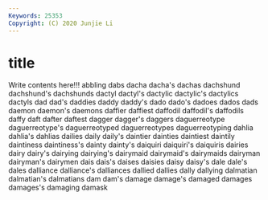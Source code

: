 ```yaml
---
Keywords: 25353
Copyright: (C) 2020 Junjie Li
---
```


# title

Write contents here!!!
abbling 
dabs 
dacha 
dacha's 
dachas 
dachshund 
dachshund's
dachshunds 
dactyl 
dactyl's 
dactylic 
dactylic's 
dactylics 
dactyls 
dad 
dad's 
daddies
daddy 
daddy's 
dado 
dado's 
dadoes 
dados 
dads 
daemon 
daemon's 
daemons
daffier 
daffiest 
daffodil 
daffodil's 
daffodils 
daffy 
daft 
dafter 
daftest 
dagger
dagger's 
daggers 
daguerreotype 
daguerreotype's 
daguerreotyped 
daguerreotypes 
daguerreotyping 
dahlia 
dahlia's 
dahlias
dailies 
daily 
daily's 
daintier 
dainties 
daintiest 
daintily 
daintiness 
daintiness's 
dainty
dainty's 
daiquiri 
daiquiri's 
daiquiris 
dairies 
dairy 
dairy's 
dairying 
dairying's 
dairymaid
dairymaid's 
dairymaids 
dairyman 
dairyman's 
dairymen 
dais 
dais's 
daises 
daisies 
daisy
daisy's 
dale 
dale's 
dales 
dalliance 
dalliance's 
dalliances 
dallied 
dallies 
dally
dallying 
dalmatian 
dalmatian's 
dalmatians 
dam 
dam's 
damage 
damage's 
damaged 
damages
damages's 
damaging 
damask 
